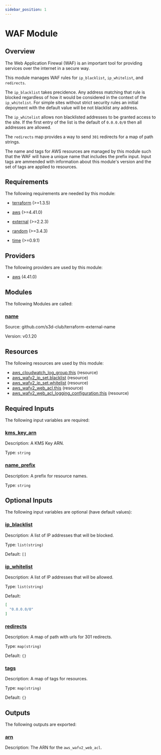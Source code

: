 ```yaml
---
sidebar_position: 1
---
```


# WAF Module

## Overview
The Web Application Firewal (WAF) is an important tool for providing services
over the internet in a secure way.

This module manages WAF rules for `ip_blacklist`, `ip_whitelist`, and
`redirects`.

The `ip_blacklist` takes precidence. Any address matching that rule is blocked
regardless of how it would be considered in the context of the `ip_whitelist`.
For simple sites without strict security rules an initial depoyment with the
default value will be not blacklist any address.

The `ip_whitelist` allows non blacklisted addresses to be granted access to the
site. If the first entry of the list is the default of `0.0.0.0/0` then all
addresses are allowed.

The `redirects` map provides a way to send `301` redirects for a map of path
strings.

The name and tags for AWS resources are managed by this module such that the WAF
will have a unique name that includes the prefix input. Input tags are ammended
with information about this module's version and the set of tags are applied to
resources.


## Requirements

The following requirements are needed by this module:

- <a name="requirement_terraform"></a> [terraform](#requirement\_terraform) (>=1.3.5)

- <a name="requirement_aws"></a> [aws](#requirement\_aws) (>=4.41.0)

- <a name="requirement_external"></a> [external](#requirement\_external) (>=2.2.3)

- <a name="requirement_random"></a> [random](#requirement\_random) (>=3.4.3)

- <a name="requirement_time"></a> [time](#requirement\_time) (>=0.9.1)

## Providers

The following providers are used by this module:

- <a name="provider_aws"></a> [aws](#provider\_aws) (4.41.0)

## Modules

The following Modules are called:

### <a name="module_name"></a> [name](#module\_name)

Source: github.com/s3d-club/terraform-external-name

Version: v0.1.20

## Resources

The following resources are used by this module:

- [aws_cloudwatch_log_group.this](https://registry.terraform.io/providers/hashicorp/aws/latest/docs/resources/cloudwatch_log_group) (resource)
- [aws_wafv2_ip_set.blacklist](https://registry.terraform.io/providers/hashicorp/aws/latest/docs/resources/wafv2_ip_set) (resource)
- [aws_wafv2_ip_set.whitelist](https://registry.terraform.io/providers/hashicorp/aws/latest/docs/resources/wafv2_ip_set) (resource)
- [aws_wafv2_web_acl.this](https://registry.terraform.io/providers/hashicorp/aws/latest/docs/resources/wafv2_web_acl) (resource)
- [aws_wafv2_web_acl_logging_configuration.this](https://registry.terraform.io/providers/hashicorp/aws/latest/docs/resources/wafv2_web_acl_logging_configuration) (resource)

## Required Inputs

The following input variables are required:

### <a name="input_kms_key_arn"></a> [kms\_key\_arn](#input\_kms\_key\_arn)

Description: A KMS Key ARN.

Type: `string`

### <a name="input_name_prefix"></a> [name\_prefix](#input\_name\_prefix)

Description: A prefix for resource names.

Type: `string`

## Optional Inputs

The following input variables are optional (have default values):

### <a name="input_ip_blacklist"></a> [ip\_blacklist](#input\_ip\_blacklist)

Description: A list of IP addresses that will be blocked.

Type: `list(string)`

Default: `[]`

### <a name="input_ip_whitelist"></a> [ip\_whitelist](#input\_ip\_whitelist)

Description: A list of IP addresses that will be allowed.

Type: `list(string)`

Default:

```json
[
  "0.0.0.0/0"
]
```

### <a name="input_redirects"></a> [redirects](#input\_redirects)

Description: A map of path with urls for 301 redirects.

Type: `map(string)`

Default: `{}`

### <a name="input_tags"></a> [tags](#input\_tags)

Description: A map of tags for resources.

Type: `map(string)`

Default: `{}`

## Outputs

The following outputs are exported:

### <a name="output_arn"></a> [arn](#output\_arn)

Description: The ARN for the `aws_wafv2_web_acl`.

